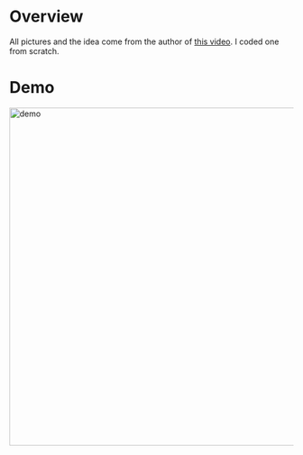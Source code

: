 # Overview

All pictures and the idea come from the author of [this video](https://www.youtube.com/watch?v=TawH-AqHTXc). I coded one from scratch.

# Demo
<!-- ![img](demo.gif =100x100) -->
<img src="demo.gif" alt="demo" width="600"/>

